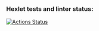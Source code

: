 ### Hexlet tests and linter status:
[![Actions Status](https://github.com/illiarem/frontend-project-44/actions/workflows/hexlet-check.yml/badge.svg)](https://github.com/illiarem/frontend-project-44/actions)